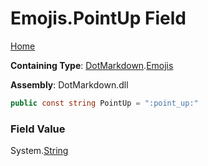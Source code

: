 # Emojis\.PointUp Field

[Home](../../../README.md)

**Containing Type**: [DotMarkdown](../../README.md)\.[Emojis](../README.md)

**Assembly**: DotMarkdown\.dll

```csharp
public const string PointUp = ":point_up:"
```

### Field Value

System\.[String](https://docs.microsoft.com/en-us/dotnet/api/system.string)